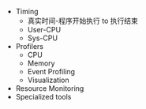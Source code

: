 - Timing
  - 真实时间-程序开始执行 to 执行结束
  - User-CPU
  - Sys-CPU
- Profilers
  - CPU
  - Memory
  - Event Profiling
  - Visualization
- Resource Monitoring
- Specialized tools
